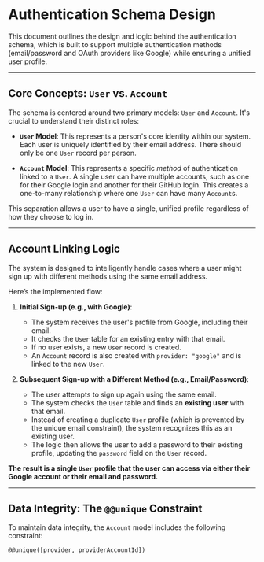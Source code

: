 # Authentication Schema Design

This document outlines the design and logic behind the authentication schema, which is built to support multiple authentication methods (email/password and OAuth providers like Google) while ensuring a unified user profile.

---

## Core Concepts: `User` vs. `Account`

The schema is centered around two primary models: `User` and `Account`. It's crucial to understand their distinct roles:

-   **`User` Model**: This represents a person's core identity within our system. Each user is uniquely identified by their email address. There should only be one `User` record per person.

-   **`Account` Model**: This represents a specific *method* of authentication linked to a `User`. A single user can have multiple accounts, such as one for their Google login and another for their GitHub login. This creates a one-to-many relationship where one `User` can have many `Account`s.

This separation allows a user to have a single, unified profile regardless of how they choose to log in.

---

## Account Linking Logic

The system is designed to intelligently handle cases where a user might sign up with different methods using the same email address.

Here’s the implemented flow:

1.  **Initial Sign-up (e.g., with Google)**:
    -   The system receives the user's profile from Google, including their email.
    -   It checks the `User` table for an existing entry with that email.
    -   If no user exists, a new `User` record is created.
    -   An `Account` record is also created with `provider: "google"` and is linked to the new `User`.

2.  **Subsequent Sign-up with a Different Method (e.g., Email/Password)**:
    -   The user attempts to sign up again using the same email.
    -   The system checks the `User` table and finds an **existing user** with that email.
    -   Instead of creating a duplicate `User` profile (which is prevented by the unique email constraint), the system recognizes this as an existing user.
    -   The logic then allows the user to add a password to their existing profile, updating the `password` field on the `User` record.

**The result is a single `User` profile that the user can access via either their Google account or their email and password.**

---

## Data Integrity: The `@@unique` Constraint

To maintain data integrity, the `Account` model includes the following constraint:

```prisma
@@unique([provider, providerAccountId])